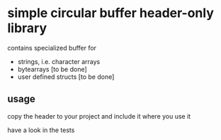 # simple circular buffer header-only library

contains specialized buffer for

* strings, i.e. character arrays
* bytearrays [to be done]
* user defined structs [to be done]

## usage

copy the header to your project and include it where you use it

have a look in the tests
